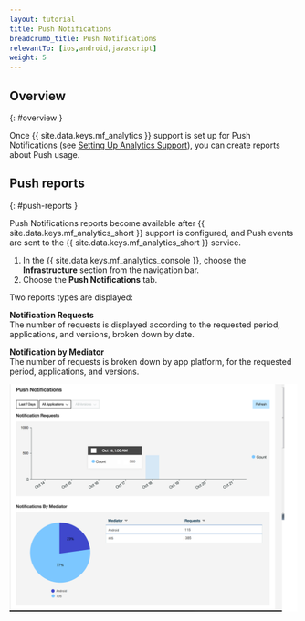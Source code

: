 ```yaml
---
layout: tutorial
title: Push Notifications
breadcrumb_title: Push Notifications
relevantTo: [ios,android,javascript]
weight: 5
---
```

<!-- NLS_CHARSET=UTF-8 -->
## Overview
{: #overview }

Once {{ site.data.keys.mf_analytics }} support is set up for Push Notifications  (see [Setting Up Analytics Support](../../../notifications/analytics/)), you can create reports about Push usage.

## Push reports
{: #push-reports }

Push Notifications reports become available after {{ site.data.keys.mf_analytics_short }} support is configured, and Push events are sent to the {{ site.data.keys.mf_analytics_short }} service.

1. In the {{ site.data.keys.mf_analytics_console }}, choose the **Infrastructure** section from the navigation bar.
2. Choose the **Push Notifications** tab.

Two reports types are displayed:

**Notification Requests**  
The number of requests is displayed according to the requested period, applications, and versions, broken down by date.

**Notification by Mediator**  
The number of requests is broken down by app platform, for the requested period, applications, and versions.

![Push Notification reports](pushNotifications.png)
